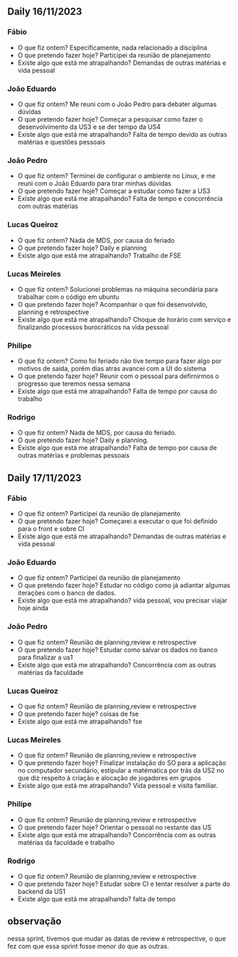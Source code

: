 ## Daily 16/11/2023
### Fábio
- O que fiz ontem? Especificamente, nada relacionado a disciplina
- O que pretendo fazer hoje? Participei da reunião de planejamento
- Existe algo que está me atrapalhando? Demandas de outras matérias e vida pessoal

### João Eduardo
- O que fiz ontem? Me reuni com o João Pedro para debater algumas dúvidas
- O que pretendo fazer hoje? Começar a pesquisar como fazer o desenvolvimento da US3 e se der tempo da US4
- Existe algo que está me atrapalhando? Falta de tempo devido as outras matérias e questões pessoais

### João Pedro
- O que fiz ontem? Terminei de configurar o ambiente no Linux, e me reuni com o João Eduardo para tirar minhas dúvidas 
- O que pretendo fazer hoje? Começar a estudar como fazer a US3
- Existe algo que está me atrapalhando? Falta de tempo e concorrência com outras matérias

### Lucas Queiroz
- O que fiz ontem? Nada de MDS, por causa do feriado
- O que pretendo fazer hoje? Daily e planning
- Existe algo que está me atrapalhando? Trabalho de FSE

### Lucas Meireles
- O que fiz ontem?  Solucionei problemas na máquina secundária para trabalhar com o código em ubuntu
- O que pretendo fazer hoje? Acompanhar o que foi desenvolvido, planning e retrospective
- Existe algo que está me atrapalhando? Choque de horário com serviço e finalizando processos burocráticos na vida pessoal

### Philipe
- O que fiz ontem? Como foi feriado não tive tempo para fazer algo por motivos de saída, porém dias atrás avancei com a UI do sistema
- O que pretendo fazer hoje? Reunir com o pessoal para defirnirmos o progresso que teremos nessa semana
- Existe algo que está me atrapalhando? Falta de tempo por causa do trabalho

### Rodrigo
- O que fiz ontem? Nada de MDS, por causa do feriado.
- O que pretendo fazer hoje? Daily e planning.
- Existe algo que está me atrapalhando? Falta de tempo por causa de outras matérias e problemas pessoais

## Daily 17/11/2023
### Fábio
- O que fiz ontem? Participei da reunião de planejamento
- O que pretendo fazer hoje? Começarei a executar o que foi definido para o front e sobre CI 
- Existe algo que está me atrapalhando? Demandas de outras matérias e vida pessoal

### João Eduardo
- O que fiz ontem? Participei da reunião de planejamento
- O que pretendo fazer hoje? Estudar no código como já adiantar algumas iterações com o banco de dados.
- Existe algo que está me atrapalhando? vida pessoal, vou precisar viajar hoje ainda

### João Pedro
- O que fiz ontem? Reunião de planning,review e retrospective
- O que pretendo fazer hoje? Estudar como salvar os dados no banco para finalizar a us1
- Existe algo que está me atrapalhando? Concorrência com as outras matérias da faculdade

### Lucas Queiroz
- O que fiz ontem? Reunião de planning,review e retrospective
- O que pretendo fazer hoje? coisas de fse
- Existe algo que está me atrapalhando? fse 

### Lucas Meireles
- O que fiz ontem? Reunião de planning,review e retrospective
- O que pretendo fazer hoje? Finalizar instalação do SO para a aplicação no computador secundário, estipular a matématica por trás da US2 no que diz respeito à criação e alocação de jogadores em grupos
- Existe algo que está me atrapalhando? Vida pessoal e visita familiar.

### Philipe
- O que fiz ontem? Reunião de planning,review e retrospective
- O que pretendo fazer hoje? Orientar o pessoal no restante das US
- Existe algo que está me atrapalhando? Concorrência com as outras matérias da faculdade e trabalho

### Rodrigo
- O que fiz ontem? Reunião de planning,review e retrospective
- O que pretendo fazer hoje? Estudar sobre CI e tentar resolver a parte do backend da US1
- Existe algo que está me atrapalhando? falta de tempo

## observação
nessa sprint, tivemos que mudar as datas de review e retrospective, o que fez com que essa sprint fosse menor do que as outras.

